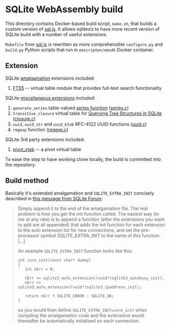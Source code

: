 # SQLite WebAssembly build

This directory contains Docker-based build script, `make.sh`, that builds
a custom version of [sql.js][1]. It allows sqliteviz to have more recent
version of SQLite build with a number of useful extensions.

`Makefile` from [sql.js][1] is rewritten as more comprehensible `configure.py`
 and `build.py` Python scripts that run in `emscripten/emsdk` Docker container.

## Extension

SQLite [amalgamation][2] extensions included:

1. [FTS5][4] -- virtual table module that provides full-text search
   functionality

SQLite [miscellaneous extensions][3] included:

1. `generate_series` table-valued [series function][6] ([series.c][7])
2. `transitive_closure` virtual table for
   [Querying Tree Structures in SQLite][11] ([closure.c][8])
3. `uuid`, `uuid_str` and `uuid_blob` RFC-4122 UUID functions ([uuid.c][9])
4. `regexp` function ([regexp.c][10])

SQLite 3rd party extensions included:

1. [pivot_vtab][5] -- a pivot virtual table

To ease the step to have working clone locally, the build is committed into
the repository.

## Build method

Basically it's extended amalgamation and `SQLITE_EXTRA_INIT` concisely
described in [this message from SQLite Forum][12]:

> Simply append it to the end of the amalgamation file. The real problem is
> how you get the init function called. The easiest way (to me at any rate) is
> to append a function (after the extensions you want to add are all appended)
> that adds the init function for each extension to the auto extension list
> for new connections, and set the pre-processor symbol SQLITE_EXTRA_INIT to
> the name of this function. [...]
>
> An example `SQLITE_EXTRA_INIT` function looks like this:
>
> ```
> int core_init(const char* dummy)
> {
>    int nErr = 0;
>
>    nErr += sqlite3_auto_extension((void*)sqlite3_autobusy_init);
>    nErr += sqlite3_auto_extension((void*)sqlite3_ipaddress_init);
>
>    return nErr ? SQLITE_ERROR : SQLITE_OK;
> }
> ```
>
> so you would then define `SQLITE_EXTRA_INIT=core_init` when compiling the
> amalgamation code and the extensions would thereafter be automatically
> initialized on each connection.

[1]:  https://github.com/sql-js/sql.js
[2]:  https://sqlite.org/amalgamation.html
[3]:  https://www.sqlite.org/src/dir?ci=trunk&name=ext/misc
[4]:  https://sqlite.org/fts5.html
[5]:  https://github.com/jakethaw/pivot_vtab
[6]:  https://sqlite.org/series.html
[7]:  https://sqlite.org/src/file/ext/misc/series.c
[8]:  https://sqlite.org/src/file/ext/misc/closure.c
[9]:  https://sqlite.org/src/file/ext/misc/uuid.c
[10]: https://sqlite.org/src/file/ext/misc/regexp.c
[11]: https://charlesleifer.com/blog/querying-tree-structures-in-sqlite-using-python-and-the-transitive-closure-extension/
[12]: https://sqlite.org/forum/forumpost/6ad7d4f4bebe5e06?raw
